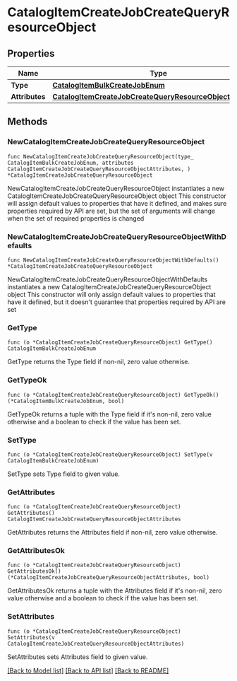 # CatalogItemCreateJobCreateQueryResourceObject

## Properties

Name | Type | Description | Notes
------------ | ------------- | ------------- | -------------
**Type** | [**CatalogItemBulkCreateJobEnum**](CatalogItemBulkCreateJobEnum.md) |  | 
**Attributes** | [**CatalogItemCreateJobCreateQueryResourceObjectAttributes**](CatalogItemCreateJobCreateQueryResourceObjectAttributes.md) |  | 

## Methods

### NewCatalogItemCreateJobCreateQueryResourceObject

`func NewCatalogItemCreateJobCreateQueryResourceObject(type_ CatalogItemBulkCreateJobEnum, attributes CatalogItemCreateJobCreateQueryResourceObjectAttributes, ) *CatalogItemCreateJobCreateQueryResourceObject`

NewCatalogItemCreateJobCreateQueryResourceObject instantiates a new CatalogItemCreateJobCreateQueryResourceObject object
This constructor will assign default values to properties that have it defined,
and makes sure properties required by API are set, but the set of arguments
will change when the set of required properties is changed

### NewCatalogItemCreateJobCreateQueryResourceObjectWithDefaults

`func NewCatalogItemCreateJobCreateQueryResourceObjectWithDefaults() *CatalogItemCreateJobCreateQueryResourceObject`

NewCatalogItemCreateJobCreateQueryResourceObjectWithDefaults instantiates a new CatalogItemCreateJobCreateQueryResourceObject object
This constructor will only assign default values to properties that have it defined,
but it doesn't guarantee that properties required by API are set

### GetType

`func (o *CatalogItemCreateJobCreateQueryResourceObject) GetType() CatalogItemBulkCreateJobEnum`

GetType returns the Type field if non-nil, zero value otherwise.

### GetTypeOk

`func (o *CatalogItemCreateJobCreateQueryResourceObject) GetTypeOk() (*CatalogItemBulkCreateJobEnum, bool)`

GetTypeOk returns a tuple with the Type field if it's non-nil, zero value otherwise
and a boolean to check if the value has been set.

### SetType

`func (o *CatalogItemCreateJobCreateQueryResourceObject) SetType(v CatalogItemBulkCreateJobEnum)`

SetType sets Type field to given value.


### GetAttributes

`func (o *CatalogItemCreateJobCreateQueryResourceObject) GetAttributes() CatalogItemCreateJobCreateQueryResourceObjectAttributes`

GetAttributes returns the Attributes field if non-nil, zero value otherwise.

### GetAttributesOk

`func (o *CatalogItemCreateJobCreateQueryResourceObject) GetAttributesOk() (*CatalogItemCreateJobCreateQueryResourceObjectAttributes, bool)`

GetAttributesOk returns a tuple with the Attributes field if it's non-nil, zero value otherwise
and a boolean to check if the value has been set.

### SetAttributes

`func (o *CatalogItemCreateJobCreateQueryResourceObject) SetAttributes(v CatalogItemCreateJobCreateQueryResourceObjectAttributes)`

SetAttributes sets Attributes field to given value.



[[Back to Model list]](../README.md#documentation-for-models) [[Back to API list]](../README.md#documentation-for-api-endpoints) [[Back to README]](../README.md)


